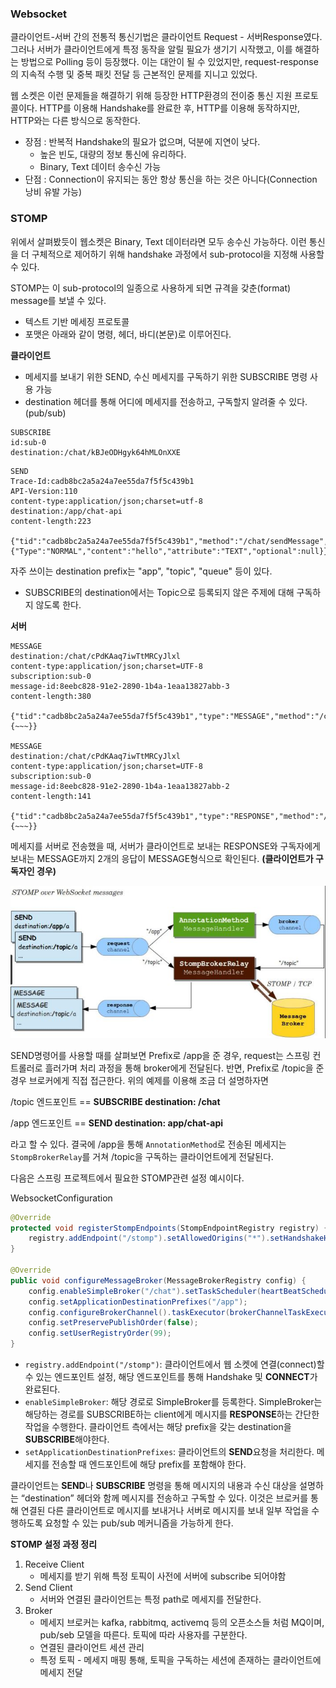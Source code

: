 ### Websocket

클라이언트-서버 간의 전통적 통신기법은 클라이언트 Request - 서버Response였다. 그러나 서버가 클라이언트에게 특정 동작을 알릴 필요가 생기기 시작했고, 이를 해결하는 방법으로 Polling 등이 등장했다. 이는 대안이 될 수 있었지만, request-response의 지속적 수행 및 중복 패킷 전달 등 근본적인 문제를 지니고 있었다.

웹 소켓은 이런 문제들을 해결하기 위해 등장한 HTTP환경의 전이중 통신 지원 프로토콜이다. HTTP를 이용해 Handshake를 완료한 후, HTTP를 이용해 동작하지만, HTTP와는 다른 방식으로 동작한다.

- 장점 : 반복적 Handshake의 필요가 없으며, 덕분에 지연이 낮다.
  - 높은 빈도, 대량의 정보 통신에 유리하다.
  - Binary, Text 데이터 송수신 가능
- 단점 : Connection이 유지되는 동안 항상 통신을 하는 것은 아니다(Connection 낭비 유발 가능)

### STOMP

위에서 살펴봤듯이 웹소켓은 Binary, Text 데이터라면 모두 송수신 가능하다. 이런 통신을 더 구체적으로 제어하기 위해 handshake 과정에서 sub-protocol을 지정해 사용할 수 있다.

STOMP는 이 sub-protocol의 일종으로 사용하게 되면 규격을 갖춘(format) message를 보낼 수 있다.

- 텍스트 기반 메세징 프로토콜
- 포맷은 아래와 같이 명령, 헤더, 바디(본문)로 이루어진다.

**클라이언트**

- 메세지를 보내기 위한 SEND, 수신 메세지를 구독하기 위한 SUBSCRIBE 명령 사용 가능
- destination 헤더를 통해 어디에 메세지를 전송하고, 구독할지 알려줄 수 있다. (pub/sub)

```
SUBSCRIBE
id:sub-0
destination:/chat/kBJeODHgyk64hMLOnXXE
```

```
SEND
Trace-Id:cadb8bc2a5a24a7ee55da7f5f5c439b1
API-Version:110
content-type:application/json;charset=utf-8
destination:/app/chat-api
content-length:223

{"tid":"cadb8bc2a5a24a7ee55da7f5f5c439b1","method":"/chat/sendMessage","params":{"Type":"NORMAL","content":"hello","attribute":"TEXT","optional":null}}
```

자주 쓰이는 destination prefix는 "app", "topic", "queue" 등이 있다.

- SUBSCRIBE의 destination에서는 Topic으로 등록되지 않은 주제에 대해 구독하지 않도록 한다.

**서버**

```
MESSAGE
destination:/chat/cPdKAaq7iwTtMRCyJlxl
content-type:application/json;charset=UTF-8
subscription:sub-0
message-id:8eebc828-91e2-2890-1b4a-1eaa13827abb-3
content-length:380

{"tid":"cadb8bc2a5a24a7ee55da7f5f5c439b1","type":"MESSAGE","method":"/chat/sendMessage","jsonData":{~~~}}

MESSAGE
destination:/chat/cPdKAaq7iwTtMRCyJlxl
content-type:application/json;charset=UTF-8
subscription:sub-0
message-id:8eebc828-91e2-2890-1b4a-1eaa13827abb-2
content-length:141

{"tid":"cadb8bc2a5a24a7ee55da7f5f5c439b1","type":"RESPONSE","method":"/chat/sendMessage","jsonData":{~~~}}
```

메세지를 서버로 전송했을 때, 서버가 클라이언트로 보내는 RESPONSE와 구독자에게 보내는 MESSAGE까지 2개의 응답이 MESSAGE형식으로 확인된다. **(클라이언트가 구독자인 경우)**

![](./img/stomp-01.png)

SEND명령어를 사용할 때를 살펴보면 Prefix로 /app을 준 경우, request는 스프링 컨트롤러로 흘러가며 처리 과정을 통해 broker에게 전달된다. 반면, Prefix로 /topic을 준 경우 브로커에게 직접 접근한다. 위의 예제를 이용해 조금 더 설명하자면

/topic 엔드포인트 == **SUBSCRIBE destination: /chat**

/app 엔드포인트 == **SEND destination: app/chat-api**

라고 할 수 있다. 결국에 /app을 통해 `AnnotationMethod`로 전송된 메세지는 `StompBrokerRelay`를 거쳐 /topic을 구독하는 클라이언트에게 전달된다.

다음은 스프링 프로젝트에서 필요한 STOMP관련 설정 예시이다.

WebsocketConfiguration

```java
@Override
protected void registerStompEndpoints(StompEndpointRegistry registry) {
    registry.addEndpoint("/stomp").setAllowedOrigins("*").setHandshakeHandler(HandshakeHandler).addInterceptors(stompHandshakeInterceptor);
}

@Override
public void configureMessageBroker(MessageBrokerRegistry config) {
    config.enableSimpleBroker("/chat").setTaskScheduler(heartBeatScheduler()).setHeartbeatValue(new long[]{10000, 10000});
    config.setApplicationDestinationPrefixes("/app");
    config.configureBrokerChannel().taskExecutor(brokerChannelTaskExecutor());
    config.setPreservePublishOrder(false);
    config.setUserRegistryOrder(99);
}
```

- `registry.addEndpoint("/stomp")`: 클라이언트에서 웹 소켓에 연결(connect)할 수 있는 엔드포인트 설정, 해당 엔드포인트를 통해 Handshake 및 **CONNECT**가 완료된다.
- `enableSimpleBroker`: 해당 경로로 SimpleBroker를 등록한다. SimpleBroker는 해당하는 경로를 SUBSCRIBE하는 client에게 메시지를 **RESPONSE**하는 간단한 작업을 수행한다. 클라이언트 측에서는 해당 prefix을 갖는 destination을 **SUBSCRIBE**해야한다.
- `setApplicationDestinationPrefixes`: 클라이언트의 **SEND**요청을 처리한다. 메세지를 전송할 때 엔드포인트에 해당 prefix를 포함해야 한다.

클라이언트는 **SEND**나 **SUBSCRIBE** 명령을 통해 메시지의 내용과 수신 대상을 설명하는 “destination” 헤더와 함께 메시지를 전송하고 구독할 수 있다. 이것은 브로커를 통해 연결된 다른 클라이언트로 메시지를 보내거나 서버로 메시지를 보내 일부 작업을 수행하도록 요청할 수 있는 pub/sub 메커니즘을 가능하게 한다.

**STOMP 설정 과정 정리**

1. Receive Client
   - 메세지를 받기 위해 특정 토픽이 사전에 서버에 subscribe 되어야함
2. Send Client
   - 서버와 연결된 클라이언트는 특정 path로 메세지를 전달한다.
3. Broker
   - 메세지 브로커는 kafka, rabbitmq, activemq 등의 오픈소스들 처럼 MQ이며, pub/seb 모델을 따른다. 토픽에 따라 사용자를 구분한다.
   - 연결된 클라이언트 세션 관리
   - 특정 토픽 - 메세지 매핑 통해, 토픽을 구독하는 세션에 존재하는 클라이언트에 메세지 전달
